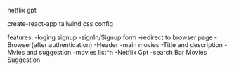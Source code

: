netflix gpt

create-react-app
tailwind css config

features:
  -loging signup
      -signIn/Signup form
      -redirect to browser page
  -Browser(after authentication)
       -Header
       -main movies
       -Title and description
       -Mvies and suggestion
             -movies list*n
   -Netflix Gpt 
      -search Bar
      Movies Suggestion           

